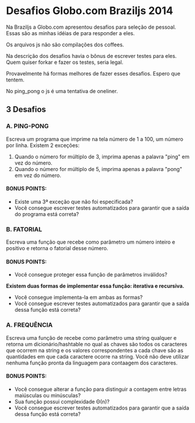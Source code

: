 Desafios Globo.com Braziljs 2014
================================

Na Braziljs a Globo.com apresentou desafios para seleção de pessoal. Essas são as minhas idéias de para responder a eles.

Os arquivos js não são compilações dos coffees.

Na descrição dos desafios havia o bônus de escrever testes para eles.
Quem quiser forkar e fazer os testes, seria legal.

Provavelmente há formas melhores de fazer esses desafios. Espero que tentem.

No ping_pong o js é uma tentativa de oneliner.

## 3 Desafios

### A. PING-PONG

  Escreva um programa que imprime na tela número de 1 a 100, um número por linha. Existem 2 exceções:
  1. Quando o número for múltiplo de 3, imprima apenas a palavra "ping" em vez do número.
  2. Quando o número for múltiplo de 5, imprima apenas a palavra "pong" em vez do número.

#### BONUS POINTS:
  - Existe uma 3ª exceção que não foi especificada?
  - Você consegue escrever testes automatizados para garantir que a saída do programa está correta?
  
### B. FATORIAL

Escreva uma função que recebe como parâmetro um número inteiro e positivo e retorna o fatorial desse número.
  
#### BONUS POINTS:
  - Você consegue proteger essa função de parâmetros inválidos?
  
  **Existem duas formas de implementar essa função: iterativa e recursiva.**
  - Você consegue implementa-la em ambas as formas?
  - Você consegue escrever testes automatizados para garantir que a saída dessa função está correta?
  
### A. FREQUÊNCIA

Escreva uma função de recebe como parâmetro uma string qualquer e retorna um dicionário/hashtable no qual as chaves são todos os caracteres que ocorrem na string e os valores correspondentes a cada chave são as quantidades em que cada caractere ocorre na string.
Você não deve utilizar nenhuma função pronta da linguagem para contaagem dos caracteres.
  
#### BONUS POINTS:
  - Você consegue alterar a função para distinguir a contagem entre letras maiúsculas ou minúsculas?
  - Sua função possui complexidade Θ(n)?
  - Você consegue escrever testes automatizados para garantir que a saída dessa função está correta?
